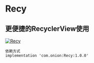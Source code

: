 # Recy
## 更便捷的RecyclerView使用
 [ ![Recy](https://img.shields.io/badge/Recy-1.0.0-orange.svg) ](https://bintray.com/zhang759308541/base/Recy/_latestVersion)
```
依赖方式      
implementation 'com.onion:Recy:1.0.0'
```

